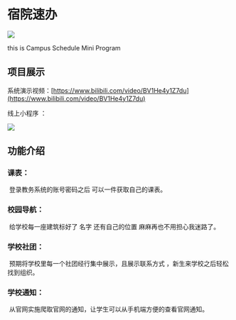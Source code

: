# 宿院速办

<a><img src="https://img.shields.io/badge/license-GPL3-brightgreen"></a>

this is Campus Schedule Mini Program 



## 项目展示

系统演示视频：[https://www.bilibili.com/video/BV1He4y1Z7du](https://www.bilibili.com/video/BV1He4y1Z7du)

线上小程序 ：

 ![](https://s1.ax1x.com/2022/09/10/vO97FJ.jpg)



## 功能介绍

### 课表：

​	登录教务系统的账号密码之后  可以一件获取自己的课表。

 ### 校园导航：

​	给学校每一座建筑标好了 名字 还有自己的位置 麻麻再也不用担心我迷路了。

### 学校社团：

​	预期将学校里每一个社团经行集中展示，且展示联系方式 ，新生来学校之后轻松找到组织。

### 学校通知：
​	从官网实施爬取官网的通知，让学生可以从手机端方便的查看官网通知。









